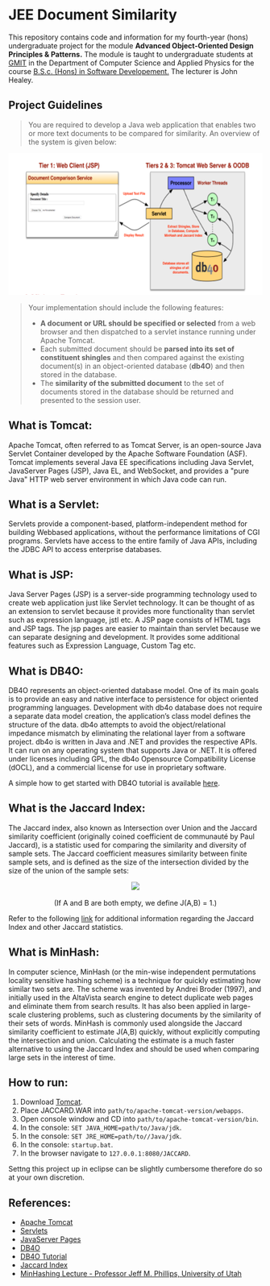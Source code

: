 # JEE Document Similarity
This repository contains code and information for my fourth-year (hons) undergraduate project for the module **Advanced Object-Oriented Design Principles & Patterns.**
The module is taught to undergraduate students at [GMIT](http://www.gmit.ie/) in the Department of Computer Science and Applied Physics for the course [B.S.c. (Hons) in Software Developement.](https://www.gmit.ie/software-development/bachelor-science-honours-software-development)
The lecturer is John Healey.

## Project Guidelines
> You are required to develop a Java web application that enables two or more text documents to be compared for similarity. An overview of the system is given below:  
<p align="center">
  <img width="627" height="281" src="https://github.com/RicardsGraudins/JEE-Document-Similarity/blob/master/Resources/Design.PNG">
</p>

> Your implementation should include the following features:   
> * **A document or URL should be specified or selected** from a web browser and then dispatched to a servlet instance running under Apache Tomcat.  
> * Each submitted document should be **parsed into its set of constituent shingles** and then compared against the existing document(s) in an object-oriented database (**db4O**) and then stored in the database.  
> * The **similarity of the submitted document** to the set of documents stored in the database should be returned and presented to the session user.

## What is Tomcat:
Apache Tomcat, often referred to as Tomcat Server, is an open-source Java Servlet Container developed by the Apache Software Foundation (ASF). Tomcat implements several Java EE specifications including Java Servlet, JavaServer Pages (JSP), Java EL, and WebSocket, and provides a "pure Java" HTTP web server environment in which Java code can run.

## What is a Servlet:
Servlets provide a component-based, platform-independent method for building Webbased applications, without the performance limitations of CGI programs. Servlets have access to the entire family of Java APIs, including the JDBC API to access enterprise databases.

## What is JSP:
Java Server Pages (JSP) is a server-side programming technology used to create web application just like Servlet technology. It can be thought of as an extension to servlet because it provides more functionality than servlet such as expression language, jstl etc.
A JSP page consists of HTML tags and JSP tags. The jsp pages are easier to maintain than servlet because we can separate designing and development. It provides some additional features such as Expression Language, Custom Tag etc.

## What is DB4O:
DB4O represents an object-oriented database model. One of its main goals is to provide an easy and native interface to persistence for object oriented programming languages. Development with db4o database does not require a separate data model creation, the application’s class model defines the structure of the data. db4o attempts to avoid the object/relational impedance mismatch by eliminating the relational layer from a software project. db4o is written in Java and .NET and provides the respective APIs. It can run on any operating system that supports Java or .NET. It is offered under licenses including GPL, the db4o Opensource Compatibility License (dOCL), and a commercial license for use in proprietary software.  

A simple how to get started with DB4O tutorial is available [here](http://www.odbms.org/wp-content/uploads/2013/11/db4o-7.10-tutorial-java.pdf).

## What is the Jaccard Index:
The Jaccard index, also known as Intersection over Union and the Jaccard similarity coefficient (originally coined coefficient de communauté by Paul Jaccard), is a statistic used for comparing the similarity and diversity of sample sets. The Jaccard coefficient measures similarity between finite sample sets, and is defined as the size of the intersection divided by the size of the union of the sample sets:  
<p align="center">
  <img width="auto" height="auto" src="http://latex.codecogs.com/gif.latex?J%28A%2CB%29%20%3D%20%5Cfrac%7B%5Cleft%20%7C%20A%20%5Ccap%20B%5Cright%20%7C%7D%7B%5Cleft%20%7CA%20%5Ccup%20B%5Cright%20%7C%7D%20%3D%20%5Cfrac%7B%5Cleft%20%7CA%20%5Ccap%20B%5Cright%20%7C%7D%7B%5Cleft%20%7CA%5Cright%20%7C%20&plus;%20%5Cleft%20%7CB%5Cright%20%7C%20-%20%5Cleft%20%7C%20A%20%5Ccap%20B%20%5Cright%20%7C%7D">
</p>
<p align="center">
  (If A and B are both empty, we define J(A,B) = 1.)
</p>

Refer to the following [link](https://en.wikipedia.org/wiki/Jaccard_index) for additional information regarding the Jaccard Index and other Jaccard statistics.

## What is MinHash:
In computer science, MinHash (or the min-wise independent permutations locality sensitive hashing scheme) is a technique for quickly estimating how similar two sets are. The scheme was invented by Andrei Broder (1997), and initially used in the AltaVista search engine to detect duplicate web pages and eliminate them from search results. It has also been applied in large-scale clustering problems, such as clustering documents by the similarity of their sets of words. MinHash is commonly used alongside the Jaccard similarity coefficient to estimate J(A,B) quickly, without explicitly computing the intersection and union. Calculating the estimate is a much faster alternative to using the Jaccard Index and should be used when comparing large sets in the interest of time.

## How to run:
1. Download [Tomcat](https://tomcat.apache.org/download-70.cgi).
2. Place JACCARD.WAR into `path/to/apache-tomcat-version/webapps`.
3. Open console window and CD into `path/to/apache-tomcat-version/bin`.
4. In the console: `SET JAVA_HOME=path/to/Java/jdk`.
5. In the console: `SET JRE_HOME=path/to//Java/jdk`.
6. In the console: `startup.bat`.
7. In the browser navigate to `127.0.0.1:8080/JACCARD`.

Settng this project up in eclipse can be slightly cumbersome therefore do so at your own discretion.
## References:
* [Apache Tomcat](http://tomcat.apache.org/)
* [Servlets](https://www.tutorialspoint.com/servlets/)
* [JavaServer Pages](https://www.tutorialspoint.com/jsp/)
* [DB4O](https://en.wikipedia.org/wiki/Db4o)
* [DB4O Tutorial](http://www.odbms.org/wp-content/uploads/2013/11/db4o-7.10-tutorial-java.pdf)
* [Jaccard Index](https://en.wikipedia.org/wiki/Jaccard_index)
* [MinHashing Lecture - Professor Jeff M. Phillips, University of Utah](https://www.youtube.com/watch?v=PV_i0xXisUs)
